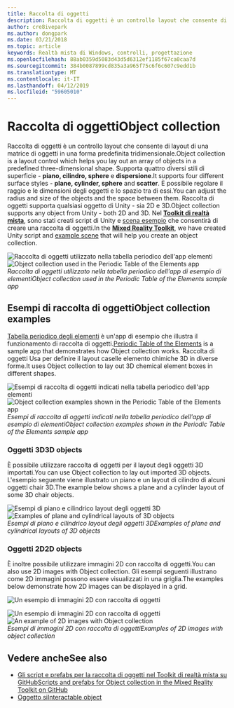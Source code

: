 ```yaml
---
title: Raccolta di oggetti
description: Raccolta di oggetti è un controllo layout che consente di layout di una matrice di oggetti in una forma predefinita tridimensionale.
author: cre8ivepark
ms.author: dongpark
ms.date: 03/21/2018
ms.topic: article
keywords: Realtà mista di Windows, controlli, progettazione
ms.openlocfilehash: 88ab0359d5083d43d5d6312ef1185f67ca0caa7d
ms.sourcegitcommit: 384b0087899cd835a3a965f75c6f6c607c9edd1b
ms.translationtype: MT
ms.contentlocale: it-IT
ms.lasthandoff: 04/12/2019
ms.locfileid: "59605010"
---
```

# <a name="object-collection"></a><span data-ttu-id="a49a2-104">Raccolta di oggetti</span><span class="sxs-lookup"><span data-stu-id="a49a2-104">Object collection</span></span>

<span data-ttu-id="a49a2-105">Raccolta di oggetti è un controllo layout che consente di layout di una matrice di oggetti in una forma predefinita tridimensionale.</span><span class="sxs-lookup"><span data-stu-id="a49a2-105">Object collection is a layout control which helps you lay out an array of objects in a predefined three-dimensional shape.</span></span> <span data-ttu-id="a49a2-106">Supporta quattro diversi stili di superficie - **piano, cilindro, sphere** e **dispersione**.</span><span class="sxs-lookup"><span data-stu-id="a49a2-106">It supports four different surface styles - **plane, cylinder, sphere** and **scatter**.</span></span> <span data-ttu-id="a49a2-107">È possibile regolare il raggio e le dimensioni degli oggetti e lo spazio tra di essi.</span><span class="sxs-lookup"><span data-stu-id="a49a2-107">You can adjust the radius and size of the objects and the space between them.</span></span> <span data-ttu-id="a49a2-108">Raccolta di oggetti supporta qualsiasi oggetto di Unity - sia 2D e 3D.</span><span class="sxs-lookup"><span data-stu-id="a49a2-108">Object collection supports any object from Unity - both 2D and 3D.</span></span> <span data-ttu-id="a49a2-109">Nel  **[Toolkit di realtà mista](https://github.com/Microsoft/MixedRealityToolkit-Unity/blob/htk_release/Assets/HoloToolkit-Examples/UX/Readme/README_ObjectCollection.md)**, sono stati creati script di Unity e [scena esempio](https://github.com/Microsoft/MixedRealityToolkit-Unity/blob/htk_release/Assets/HoloToolkit-Examples/UX/Scenes/ObjectCollectionExample.unity) che consentirà di creare una raccolta di oggetti.</span><span class="sxs-lookup"><span data-stu-id="a49a2-109">In the **[Mixed Reality Toolkit](https://github.com/Microsoft/MixedRealityToolkit-Unity/blob/htk_release/Assets/HoloToolkit-Examples/UX/Readme/README_ObjectCollection.md)**, we have created Unity script and [example scene](https://github.com/Microsoft/MixedRealityToolkit-Unity/blob/htk_release/Assets/HoloToolkit-Examples/UX/Scenes/ObjectCollectionExample.unity) that will help you create an object collection.</span></span>

<span data-ttu-id="a49a2-110">![Raccolta di oggetti utilizzato nella tabella periodico dell'app elementi](images/640px-objectcollection-hero-640px.jpg)</span><span class="sxs-lookup"><span data-stu-id="a49a2-110">![Object collection used in the Periodic Table of the Elements app](images/640px-objectcollection-hero-640px.jpg)</span></span><br>
<span data-ttu-id="a49a2-111">*Raccolta di oggetti utilizzato nella tabella periodico dell'app di esempio di elementi*</span><span class="sxs-lookup"><span data-stu-id="a49a2-111">*Object collection used in the Periodic Table of the Elements sample app*</span></span>

## <a name="object-collection-examples"></a><span data-ttu-id="a49a2-112">Esempi di raccolta di oggetti</span><span class="sxs-lookup"><span data-stu-id="a49a2-112">Object collection examples</span></span>

<span data-ttu-id="a49a2-113">[Tabella periodico degli elementi](periodic-table-of-the-elements.md) è un'app di esempio che illustra il funzionamento di raccolta di oggetti.</span><span class="sxs-lookup"><span data-stu-id="a49a2-113">[Periodic Table of the Elements](periodic-table-of-the-elements.md) is a sample app that demonstrates how Object collection works.</span></span> <span data-ttu-id="a49a2-114">Raccolta di oggetti Usa per definire il layout caselle elemento chimiche 3D in diverse forme.</span><span class="sxs-lookup"><span data-stu-id="a49a2-114">It uses Object collection to lay out 3D chemical element boxes in different shapes.</span></span>

<span data-ttu-id="a49a2-115">![Esempi di raccolta di oggetti indicati nella tabella periodico dell'app elementi](images/periodictable-collections-1000px.jpg)</span><span class="sxs-lookup"><span data-stu-id="a49a2-115">![Object collection examples shown in the Periodic Table of the Elements app](images/periodictable-collections-1000px.jpg)</span></span><br>
<span data-ttu-id="a49a2-116">*Esempi di raccolta di oggetti indicati nella tabella periodico dell'app di esempio di elementi*</span><span class="sxs-lookup"><span data-stu-id="a49a2-116">*Object collection examples shown in the Periodic Table of the Elements sample app*</span></span>

### <a name="3d-objects"></a><span data-ttu-id="a49a2-117">Oggetti 3D</span><span class="sxs-lookup"><span data-stu-id="a49a2-117">3D objects</span></span>

<span data-ttu-id="a49a2-118">È possibile utilizzare raccolta di oggetti per il layout degli oggetti 3D importati.</span><span class="sxs-lookup"><span data-stu-id="a49a2-118">You can use Object collection to lay out imported 3D objects.</span></span> <span data-ttu-id="a49a2-119">L'esempio seguente viene illustrato un piano e un layout di cilindro di alcuni oggetti chair 3D.</span><span class="sxs-lookup"><span data-stu-id="a49a2-119">The example below shows a plane and a cylinder layout of some 3D chair objects.</span></span>

<span data-ttu-id="a49a2-120">![Esempi di piano e cilindrico layout degli oggetti 3D](images/objectcollection-3dobjects-1000px.jpg)</span><span class="sxs-lookup"><span data-stu-id="a49a2-120">![Examples of plane and cylindrical layouts of 3D objects](images/objectcollection-3dobjects-1000px.jpg)</span></span><br>
<span data-ttu-id="a49a2-121">*Esempi di piano e cilindrico layout degli oggetti 3D*</span><span class="sxs-lookup"><span data-stu-id="a49a2-121">*Examples of plane and cylindrical layouts of 3D objects*</span></span>

### <a name="2d-objects"></a><span data-ttu-id="a49a2-122">Oggetti 2D</span><span class="sxs-lookup"><span data-stu-id="a49a2-122">2D objects</span></span>

<span data-ttu-id="a49a2-123">È inoltre possibile utilizzare immagini 2D con raccolta di oggetti.</span><span class="sxs-lookup"><span data-stu-id="a49a2-123">You can also use 2D images with Object collection.</span></span> <span data-ttu-id="a49a2-124">Gli esempi seguenti illustrano come 2D immagini possono essere visualizzati in una griglia.</span><span class="sxs-lookup"><span data-stu-id="a49a2-124">The examples below demonstrate how 2D images can be displayed in a grid.</span></span>

![Un esempio di immagini 2D con raccolta di oggetti](images/640px-layout-3dobjects-3.jpg)

<span data-ttu-id="a49a2-126">![Un esempio di immagini 2D con raccolta di oggetti](images/640px-layout-2dimages.jpg)</span><span class="sxs-lookup"><span data-stu-id="a49a2-126">![An example of 2D images with Object collection](images/640px-layout-2dimages.jpg)</span></span><br>
<span data-ttu-id="a49a2-127">*Esempi di immagini 2D con raccolta di oggetti*</span><span class="sxs-lookup"><span data-stu-id="a49a2-127">*Examples of 2D images with object collection*</span></span>

## <a name="see-also"></a><span data-ttu-id="a49a2-128">Vedere anche</span><span class="sxs-lookup"><span data-stu-id="a49a2-128">See also</span></span>
* [<span data-ttu-id="a49a2-129">Gli script e prefabs per la raccolta di oggetti nel Toolkit di realtà mista su GitHub</span><span class="sxs-lookup"><span data-stu-id="a49a2-129">Scripts and prefabs for Object collection in the Mixed Reality Toolkit on GitHub</span></span>](https://github.com/Microsoft/MixedRealityToolkit-Unity/tree/htk_release/Assets/HoloToolkit-Examples/UX)
* [<span data-ttu-id="a49a2-130">Oggetto si</span><span class="sxs-lookup"><span data-stu-id="a49a2-130">Interactable object</span></span>](interactable-object.md)
